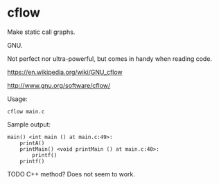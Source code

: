 # cflow

Make static call graphs.

GNU.

Not perfect nor ultra-powerful, but comes in handy when reading code.

<https://en.wikipedia.org/wiki/GNU_cflow>

<http://www.gnu.org/software/cflow/>

Usage:

    cflow main.c

Sample output:

    main() <int main () at main.c:49>:
        printA()
        printMain() <void printMain () at main.c:40>:
            printf()
        printf()

TODO C++ method? Does not seem to work.
